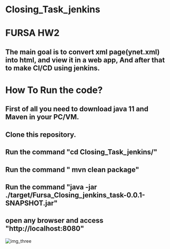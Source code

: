 # Closing_Task_jenkins
# FURSA HW2 
## The main goal is to convert xml page(ynet.xml) into html, and view it in a web app, And after that to make CI/CD using jenkins. 

# How To Run the code? 

## First of all you need to download java 11 and Maven in your PC/VM. 
## Clone this repository. 
## Run the command "cd Closing_Task_jenkins/" 
## Run the command " mvn clean package" 
## Run the command "java -jar ./target/Fursa_Closing_jenkins_task-0.0.1-SNAPSHOT.jar"
## open any browser and access "http://localhost:8080"

![img_three](https://user-images.githubusercontent.com/72957443/201969221-325b25c4-51ec-4c6a-a581-002c5a73da1a.jpeg)
